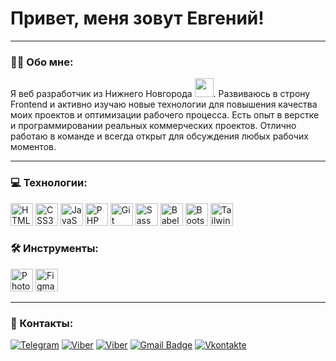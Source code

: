 
# Привет, меня зовут Евгений!

---

### :man_technologist: Обо мне:
Я веб разработчик из Нижнего Новгорода <img src="https://media.giphy.com/media/WUlplcMpOCEmTGBtBW/giphy.gif" width="30px">. Развиваюсь в строну Frontend и активно изучаю новые технологии для повышения качества моих проектов и оптимизации рабочего процесса. Есть опыт в верстке и программировании реальных коммерческих проектов. Отлично работаю в команде и всегда открыт для обсуждения любых рабочих моментов.

---

### 💻 Технологии:

<div align="left">
<!--  Html  -->
  <a href="https://developer.mozilla.org/en-US/docs/Glossary/HTML5" target="_blank" rel="noreferrer"><img src="https://raw.githubusercontent.com/danielcranney/readme-generator/main/public/icons/skills/html5-colored.svg" width="36" height="36" alt="HTML5" /></a>
<!--  Css  -->
  <a href="https://www.w3.org/TR/CSS/#css" target="_blank" rel="noreferrer"><img src="https://raw.githubusercontent.com/danielcranney/readme-generator/main/public/icons/skills/css3-colored.svg" width="36" height="36" alt="CSS3" /></a>
<!--  JS  -->
  <a href="https://developer.mozilla.org/en-US/docs/Web/JavaScript" target="_blank" rel="noreferrer"><img src="https://raw.githubusercontent.com/danielcranney/readme-generator/main/public/icons/skills/javascript-colored.svg" width="36" height="36" alt="JavaScript" /></a>
<!--  PHP  -->
  <a href="https://www.php.net/" target="_blank" rel="noreferrer"><img src="https://raw.githubusercontent.com/danielcranney/readme-generator/main/public/icons/skills/php-colored.svg" width="36" height="36" alt="PHP" /></a>
<!--  git  -->
  <a href="https://git-scm.com/" target="_blank" rel="noreferrer"><img src="https://raw.githubusercontent.com/danielcranney/readme-generator/main/public/icons/skills/git-colored.svg" width="36" height="36" alt="Git" /></a>
<!--  sass  -->
  <a href="https://sass-lang.com/" target="_blank" rel="noreferrer"><img src="https://raw.githubusercontent.com/danielcranney/readme-generator/main/public/icons/skills/sass-colored.svg" width="36" height="36" alt="Sass" /></a>
<!--  Babel  -->
  <a href="https://babeljs.io/" target="_blank" rel="noreferrer"><img src="https://raw.githubusercontent.com/danielcranney/readme-generator/main/public/icons/skills/babel-colored.svg" width="36" height="36" alt="Babel" /></a>
<!--  Bootstrap  -->
  <a href="https://getbootstrap.com/" target="_blank" rel="noreferrer"><img src="https://raw.githubusercontent.com/danielcranney/readme-generator/main/public/icons/skills/bootstrap-colored.svg" width="36" height="36" alt="Bootstrap" /></a>
<!--  TailwindCSS  -->
  <a href="https://tailwindcss.com/" target="_blank" rel="noreferrer"><img src="https://raw.githubusercontent.com/danielcranney/readme-generator/main/public/icons/skills/tailwindcss-colored.svg" width="36" height="36" alt="TailwindCSS" /></a>  
</div>

### 🛠 Инструменты:

<div>
<!--  Photoshop  -->
  <a href="https://www.adobe.com/uk/products/photoshop.html" target="_blank" rel="noreferrer"><img src="https://raw.githubusercontent.com/danielcranney/readme-generator/main/public/icons/skills/photoshop-colored.svg" width="36" height="36" alt="Photoshop" /></a>
<!--  Figma  -->
<a href="https://www.figma.com/" target="_blank" rel="noreferrer"><img src="https://raw.githubusercontent.com/danielcranney/readme-generator/main/public/icons/skills/figma-colored.svg" width="36" height="36" alt="Figma" /></a>
</div>

---

### 🤝 Контакты:

  [![Telegram](https://img.shields.io/badge/Telegram-2CA5E0?style=for-the-badge&logo=telegram&logoColor=white)](https://t.me/eugene_maikov2000)
  [![Viber](https://img.shields.io/badge/viber-685EA9?style=for-the-badge&logo=viber&logoColor=white)](viber://chat?number=79026864084)
  [![Viber](https://img.shields.io/badge/WhatsApp-25D366?style=for-the-badge&logo=whatsapp&logoColor=white)](https://skobelkin.ru/whatsapp/79026864084)
  [![Gmail Badge](https://img.shields.io/badge/Gmail-D14836?style=for-the-badge&logo=gmail&logoColor=white)](mailto:eugene-maikov2000@yandex.ru)
  [![Vkontakte](https://img.shields.io/badge/вконтакте-%232E87FB.svg?&style=for-the-badge&logo=vk&logoColor=white)](https://vk.com/eugene_maikov)
